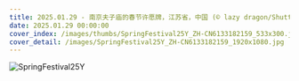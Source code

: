 ```yaml
---
title: 2025.01.29 - 南京夫子庙的春节许愿牌，江苏省，中国 (© lazy dragon/Shutterstock)
date: 2025.01.29 00:00:00
cover_index: /images/thumbs/SpringFestival25Y_ZH-CN6133182159_533x300.jpg
cover_detail: /images/SpringFestival25Y_ZH-CN6133182159_1920x1080.jpg
---
```


![SpringFestival25Y](/images/SpringFestival25Y_ZH-CN6133182159_1920x1080.jpg)
